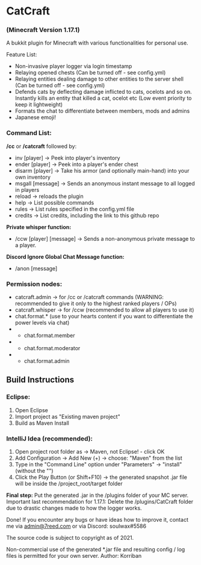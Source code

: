 # CatCraft 
### (Minecraft Version 1.17.1)


A bukkit plugin for Minecraft with various functionalities for personal use. 

Feature List:
- Non-invasive player logger via login timestamp  
- Relaying opened chests (Can be turned off - see config.yml)
- Relaying entities dealing damage to other entities to the server shell (Can be turned off - see config.yml)
- Defends cats by deflecting damage inflicted to cats, ocelots and so on. Instantly kills an entity that killed a cat, ocelot etc (Low event priority to keep it lightweight)
- Formats the chat to differentiate between members, mods and admins
- Japanese emoji!


### Command List:

**/cc** or **/catcraft** followed by:
- inv [player] -> Peek into player's inventory
- ender [player] -> Peek into a player's ender chest
- disarm [player] -> Take his armor (and optionally main-hand) into your own inventory
- msgall [message] -> Sends an anonymous instant message to all logged in players
- reload -> reloads the plugin
- help -> List possible commands
- rules -> List rules specified in the config.yml file
- credits -> List credits, including the link to this github repo

**Private whisper function:**
- /ccw [player] [message] -> Sends a non-anonymous private message to a player.

**Discord Ignore Global Chat Message function:**
- /anon [message]

### Permission nodes:
- catcraft.admin -> for /cc or /catcraft commands (WARNING: recommended to give it only to the highest ranked players / OPs)
- catcraft.whisper -> for /ccw (recommended to allow all players to use it)
- chat.format.* (use to your hearts content if you want to differentiate the power levels via chat)
- - chat.format.member
- - chat.format.moderator
- - chat.format.admin


## Build Instructions
### Eclipse:
1. Open Eclipse
2. Import project as "Existing maven project"
3. Build as Maven Install

### IntelliJ Idea (recommended):
1. Open project root folder as -> Maven, not Eclipse! - click OK 
2. Add Configuration -> Add New (+) -> choose: "Maven" from the list
3. Type in the "Command Line" option under "Parameters" -> "install" (without the "")
4. Click the Play Button (or Shift+F10) -> the generated snapshot .jar file will be inside the /project_root/target folder

**Final step:** Put the generated .jar in the /plugins folder of your MC server.
Important last recommendation for 1.17.1: Delete the /plugins/CatCraft folder due to drastic changes made to how the logger works.

Done!
If you encounter any bugs or have ideas how to improve it, contact me via admin@7reed.com or via Discord: soulwax#5586


The source code is subject to copyright as of 2021. 


Non-commercial use of the generated *.jar file and resulting config / log files is permitted for your own server. Author: Korriban



